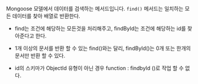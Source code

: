 
Mongoose 모델에서 데이터를 검색하는 메서드입니다. `find()` 메서드는 일치하는 모든 데이터를 찾아 배열로 반환한다.

- find는 조건에 해당하는 모든것을 처리해주고, findById는 조건에 해당하는 id를 찾아준다고 한다.  
    
- 1개 이상의 문서를 반환 할 수 있는 find()와는 달리, findById()는 0개 또는 한개의 문서만 반환 할 수 있다.  
    
- id의 스키마가 ObjectId 유형이 아닌 경우 function : findbyId ()로 작업 할 수 없다.
